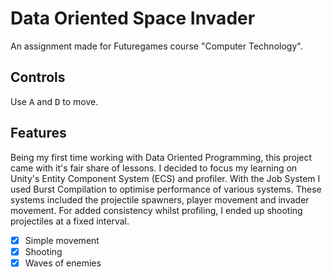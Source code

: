 # Data Oriented Space Invader
An assignment made for Futuregames course "Computer Technology".

## Controls
Use <kbd>A</kbd> and <kbd>D</kbd> to move.

## Features
Being my first time working with Data Oriented Programming, this project came with it's fair share of lessons.
I decided to focus my learning on Unity's Entity Component System (ECS) and profiler.
With the Job System I used Burst Compilation to optimise performance of various systems.
These systems included the projectile spawners, player movement and invader movement.
For added consistency whilst profiling, I ended up shooting projectiles at a fixed interval.

- [x] Simple movement
- [x] Shooting
- [x] Waves of enemies  

